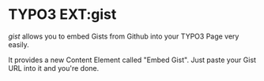 TYPO3 EXT:gist
==========

*gist* allows you to embed Gists from Github into your TYPO3 Page very easily.

It provides a new Content Element called "Embed Gist". Just paste your Gist URL into it and you're done.